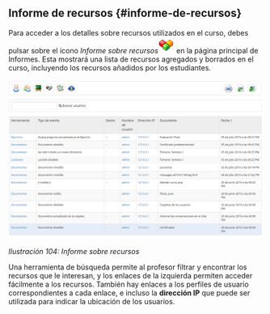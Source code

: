 ## Informe de recursos {#informe-de-recursos}

Para acceder a los detalles sobre recursos utilizados en el curso, debes pulsar sobre el icono _Informe sobre recursos_![](../assets/graphics55.png) en la página principal de Informes. Esta mostrará una lista de recursos agregados y borrados en el curso, incluyendo los recursos añadidos por los estudiantes.

![](../assets/graficos87.png)

*Ilustración 104: Informe sobre recursos*

Una herramienta de búsqueda permite al profesor filtrar y encontrar los recursos que le interesan, y los enlaces de la izquierda permiten acceder fácilmente a los recursos. También hay enlaces a los perfiles de usuario correspondientes a cada enlace, e incluso la **dirección IP** que puede ser utilizada para indicar la ubicación de los usuarios.